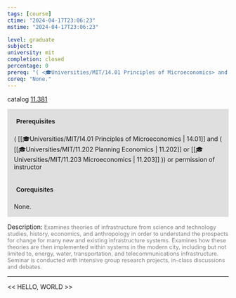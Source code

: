 ```yaml
---
tags: [course]
ctime: "2024-04-17T23:06:23"
mstime: "2024-04-17T23:06:23"

level: graduate
subject: 
university: mit
completion: closed
percentage: 0
prereq: "( <🎓Universities/MIT/14.01 Principles of Microeconomics> and ( <🎓Universities/MIT/11.202 Planning Economics> or <🎓Universities/MIT/11.203 Microeconomics> )) or permission of instructor"
coreq: "None."
---
```


catalog [11.381](http://student.mit.edu/catalog/m11c.html#11.381)

<span style="display: block; padding: 15px; background-color: rgb(100, 100, 100, 0.2);"><font id="m_prereq557_0" style="display: block; font-family: Arial, sans-serif; font-weight: bold; padding: 5px">Prerequisites</font><br><span id="prereq557_0">( [[🎓Universities/MIT/14.01 Principles of Microeconomics | 14.01]] and ( [[🎓Universities/MIT/11.202 Planning Economics | 11.202]] or [[🎓Universities/MIT/11.203 Microeconomics | 11.203]] )) or permission of instructor</span></span>
<span style="display: block; padding: 15px; background-color: rgb(100, 100, 100, 0.2);"><font id="m_coreq557_0" style="display: block; font-family: Arial, sans-serif; font-weight: bold; padding: 5px">Corequisites</font><br><span id="coreq557_0">None.</span></span>

<font style="">Description:</font>
<font style="color: grey; font-size: 0.8rem;">Examines theories of infrastructure from science and technology studies, history, economics, and anthropology in order to understand the prospects for change for many new and existing infrastructure systems. Examines how these theories are then implemented within systems in the modern city, including but not limited to, energy, water, transportation, and telecommunications infrastructure. Seminar is conducted with intensive group research projects, in-class discussions and debates.</font>



---

<< HELLO, WORLD >>
